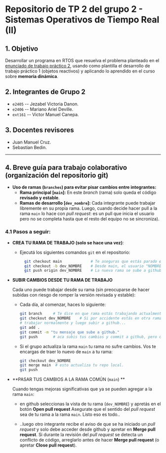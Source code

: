 # Repositorio de TP 2 del grupo 2 - Sistemas Operativos de Tiempo Real (II)

## 1. Objetivo
Desarrollar un programa en RTOS que resuelva el problema planteado en el [enunciado de trabajo práctico 2](https://docs.google.com/document/d/1KQhBwUzqrjm5CotFv7kWWn0KHQ8jBhLotwkvgrg0q_s/edit?tab=t.0#heading=h.8jl34vsv9f2z), usando como plantilla el desarrollo de trabajo práctico 1 (objetos reactivos) y aplicando lo aprendido en el curso sobre **memoria dinámica**.

## 2. Integrantes de Grupo 2

- `e2405` -- Jezabel Victoria Danon.
- `e2406` -- Mariano Ariel Deville.
- `ext161` -- Victor Manuel Canepa.

## 3. Docentes revisores

- Juan Manuel Cruz.
- Sebastian Bedin.

<!-- ## 4. Archivos soporte:
[link al video](https://drive.google.com/file/d/13P8zk9Db0W95AT1wKOAUxqjPOFZNQk1W/view?usp=sharing)
-->
---

## 4. Breve guía para trabajo colaborativo (organización del repositorio git)

- **Uso de ramas (`branches`) para evitar pisar cambios entre integrantes:**
	- **Rama principal [`main`]:** En este _branch_ (rama) solo queda el código **revisado y estable**.
	- **Ramas de desarrollo [`dev_nombre`]:** Cada integrante puede trabajar libremente en su propia rama. Luego, cuando decide hacer pull a la rama `main` lo hace con _pull request_: es un pull que inicia el usuario pero no se completa hasta que el resto del equipo no se sincroniza).

### 4.1 Pasos a seguir:

- **CREA TU RAMA DE TRABAJO (solo se hace una vez)**:

  - Ejecutá los siguientes comandos `git` en el repositorio:
    ```bash
      git checkout main	            # Te aseguras que estás parado en el branch principal (main).
      git checkout -b dev_NOMBRE    # Desde main, el usuario "NOMBRE" crea una rama para desarrollo (dev).
      git push origin dev_NOMBRE    # La nueva rama se sube a github.
    ```

- **SUBIR CAMBIOS DESDE TU RAMA DE TRABAJO**

  Cada uno puede trabajar desde su rama (sin preocuparse de hacer subidas con riesgo de romper la versión revisada y estable):

    - Cada día, al comenzar, haces lo siguiente:
      ```bash
      git branch	 # Te dice en que rama estás trabajando actualmente (siempre debería ser la tuya evitando cambios en main).
      git checkout dev_NOMBRE	 # Si por accidente estás en otra rama, esto te asegura que ahora estás parado en tu branch de desarrollo (dev_NOMBRE).
      # trabajar normalmente y luego subir a github...
      git add .
      git commit -m "tu mensaje que sube a github."
      git push       # aca subis tus cambios y commit a github, pero con el alivio de que no estas modificando la rama main.
      ```
    - Si el grupo actualiza la rama `main` tu rama no sufre cambios. Vos te encargas de traer lo nuevo de `main` a tu rama:
      ```bash
      git checkout dev_NOMBRE
      git merge main  # esto actualiza tu repo local.
      git push
      ```
            
- **PASAR TUS CAMBIOS A LA RAMA COMÚN (`main`) **

  Cuando tengas mejoras significativas que ya se pueden agregar a la rama `main`:
  
  - en github seleccionas la vista de tu rama (`dev_NOMBRE`) y apretás en el botón **Open pull request** Asegurate que el sentido del _pull request_ sea de tu rama a la rama `main`. Listo eso es todo..
    
  - ..luego otro integrante recibe el aviso de que se ha iniciado un _pull request_ y solo debe acceder desde github y apretar en **Merge pull request**. Si durante la revisión del _pull request_ se detecta un conflicto de código, arreglarlo antes de hacer **Merge pull request** (o apretar **Close pull request**).
